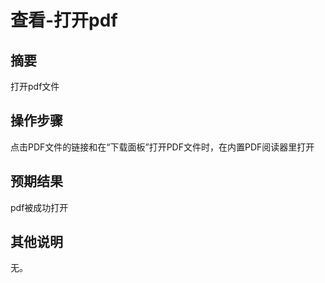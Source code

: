 # 查看-打开pdf

## 摘要

打开pdf文件

## 操作步骤

点击PDF文件的链接和在“下载面板”打开PDF文件时，在内置PDF阅读器里打开

## 预期结果

pdf被成功打开

## 其他说明

无。
